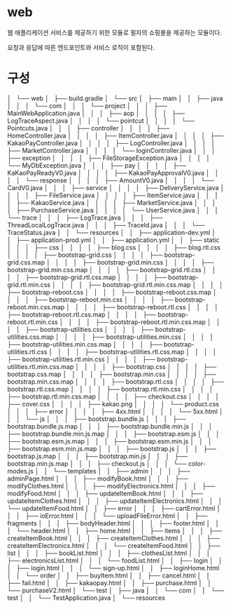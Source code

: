 # web
웹 애플리케이션 서비스를 제공하기 위한 모듈로 필자의 쇼핑몰을 제공하는 모듈이다. 

요청과 응답에 따른 엔드포인트와 서비스 로직이 포함된다.

# 구성
│   └── web
│       ├── build.gradle
│       └── src
│           ├── main
│           │   ├── java
│           │   │   └── com
│           │   │       └── project
│           │   │           ├── MainWebApplication.java
│           │   │           ├── aop
│           │   │           │   ├── LogTraceAspect.java
│           │   │           │   └── pointcut
│           │   │           │       └── Pointcuts.java
│           │   │           ├── controller
│           │   │           │   ├── HomeController.java
│           │   │           │   ├── ItemController.java
│           │   │           │   ├── KakaoPayController.java
│           │   │           │   ├── LogController.java
│           │   │           │   ├── MarketController.java
│           │   │           │   └── loginController.java
│           │   │           ├── exception
│           │   │           │   ├── FileStorageException.java
│           │   │           │   └── MyDbException.java
│           │   │           ├── pay
│           │   │           │   ├── KaKaoPayReadyV0.java
│           │   │           │   ├── KakaoPayApprovalV0.java
│           │   │           │   └── response
│           │   │           │       ├── AmountV0.java
│           │   │           │       └── CardV0.java
│           │   │           ├── service
│           │   │           │   ├── DeliveryService.java
│           │   │           │   ├── FileService.java
│           │   │           │   ├── ItemService.java
│           │   │           │   ├── KakaoService.java
│           │   │           │   ├── MarketService.java
│           │   │           │   ├── PurchaseService.java
│           │   │           │   └── UserService.java
│           │   │           └── trace
│           │   │               ├── LogTrace.java
│           │   │               ├── ThreadLocalLogTrace.java
│           │   │               ├── TraceId.java
│           │   │               └── TraceStatus.java
│           │   └── resources
│           │       ├── application-dev.yml
│           │       ├── application-prod.yml
│           │       ├── application.yml
│           │       ├── static
│           │       │   ├── css
│           │       │   │   ├── blog.css
│           │       │   │   ├── blog.rtl.css
│           │       │   │   ├── bootstrap-grid.css
│           │       │   │   ├── bootstrap-grid.css.map
│           │       │   │   ├── bootstrap-grid.min.css
│           │       │   │   ├── bootstrap-grid.min.css.map
│           │       │   │   ├── bootstrap-grid.rtl.css
│           │       │   │   ├── bootstrap-grid.rtl.css.map
│           │       │   │   ├── bootstrap-grid.rtl.min.css
│           │       │   │   ├── bootstrap-grid.rtl.min.css.map
│           │       │   │   ├── bootstrap-reboot.css
│           │       │   │   ├── bootstrap-reboot.css.map
│           │       │   │   ├── bootstrap-reboot.min.css
│           │       │   │   ├── bootstrap-reboot.min.css.map
│           │       │   │   ├── bootstrap-reboot.rtl.css
│           │       │   │   ├── bootstrap-reboot.rtl.css.map
│           │       │   │   ├── bootstrap-reboot.rtl.min.css
│           │       │   │   ├── bootstrap-reboot.rtl.min.css.map
│           │       │   │   ├── bootstrap-utilities.css
│           │       │   │   ├── bootstrap-utilities.css.map
│           │       │   │   ├── bootstrap-utilities.min.css
│           │       │   │   ├── bootstrap-utilities.min.css.map
│           │       │   │   ├── bootstrap-utilities.rtl.css
│           │       │   │   ├── bootstrap-utilities.rtl.css.map
│           │       │   │   ├── bootstrap-utilities.rtl.min.css
│           │       │   │   ├── bootstrap-utilities.rtl.min.css.map
│           │       │   │   ├── bootstrap.css
│           │       │   │   ├── bootstrap.css.map
│           │       │   │   ├── bootstrap.min.css
│           │       │   │   ├── bootstrap.min.css.map
│           │       │   │   ├── bootstrap.rtl.css
│           │       │   │   ├── bootstrap.rtl.css.map
│           │       │   │   ├── bootstrap.rtl.min.css
│           │       │   │   ├── bootstrap.rtl.min.css.map
│           │       │   │   ├── checkout.css
│           │       │   │   ├── cover.css
│           │       │   │   ├── kakao.png
│           │       │   │   └── product.css
│           │       │   ├── error
│           │       │   │   ├── 4xx.html
│           │       │   │   └── 5xx.html
│           │       │   └── js
│           │       │       ├── bootstrap.bundle.js
│           │       │       ├── bootstrap.bundle.js.map
│           │       │       ├── bootstrap.bundle.min.js
│           │       │       ├── bootstrap.bundle.min.js.map
│           │       │       ├── bootstrap.esm.js
│           │       │       ├── bootstrap.esm.js.map
│           │       │       ├── bootstrap.esm.min.js
│           │       │       ├── bootstrap.esm.min.js.map
│           │       │       ├── bootstrap.js
│           │       │       ├── bootstrap.js.map
│           │       │       ├── bootstrap.min.js
│           │       │       ├── bootstrap.min.js.map
│           │       │       ├── checkout.js
│           │       │       └── color-modes.js
│           │       └── templates
│           │           ├── admin
│           │           │   ├── adminPage.html
│           │           │   ├── modifyBook.html
│           │           │   ├── modifyClothes.html
│           │           │   ├── modifyElectronics.html
│           │           │   ├── modifyFood.html
│           │           │   ├── updateItemBook.html
│           │           │   ├── updateItemClothes.html
│           │           │   ├── updateItemElectronics.html
│           │           │   └── updateItemFood.html
│           │           ├── error
│           │           │   ├── cartError.html
│           │           │   ├── ioError.html
│           │           │   └── uploadFileError.html
│           │           ├── fragments
│           │           │   ├── bodyHeader.html
│           │           │   ├── footer.html
│           │           │   └── header.html
│           │           ├── home.html
│           │           ├── items
│           │           │   ├── createItemBook.html
│           │           │   ├── createItemClothes.html
│           │           │   ├── createItemElectronics.html
│           │           │   └── createItemFood.html
│           │           ├── list
│           │           │   ├── bookList.html
│           │           │   ├── clothesList.html
│           │           │   ├── electronicsList.html
│           │           │   └── foodList.html
│           │           ├── login
│           │           │   ├── login.html
│           │           │   └── sign-up.html
│           │           ├── loginHome.html
│           │           └── order
│           │               ├── buyItem.html
│           │               ├── cancel.html
│           │               ├── fail.html
│           │               ├── kakaopay.html
│           │               ├── purchase.html
│           │               └── purchaseV2.html
│           └── test
│               ├── java
│               │   └── com
│               │       └── test
│               │           └── TestApplication.java
│               └── resources